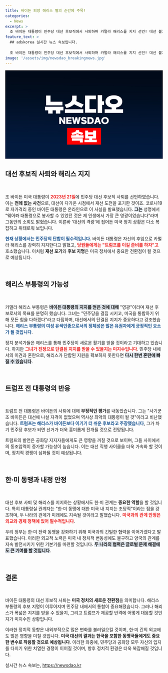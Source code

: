 ```yaml
---
title: 바이든 퇴장 해리스 별의 순간에 주목!
categories:
  - News
excerpt: >
  조 바이든 대통령이 민주당 대선 후보직에서 사퇴하며 카멀라 해리스를 지지 선언! 대선 불과 107일 남기고 벌어진 초유의 사태, 민주당의 운명은 어떻게 될까? 클릭해 자세히 알아보세요!
feature_text: >
  ## adskorea 실시간 뉴스 속보입니다.

  조 바이든 대통령이 민주당 대선 후보직에서 사퇴하며 카멀라 해리스를 지지 선언! 대선 불과 107일 남기고 벌어진 초유의 사태, 민주당의 운명은 어떻게 될까? 클릭해 자세히 알아보세요!
image: '/assets/img/newsdao_breakingnews.jpg'
---
```


<p><img src="/assets/img/newsdao_breakingnews.jpg" alt="adskorea 속보" /></p>

<h2 data-ke-size="size26">대선 후보직 사퇴와 해리스 지지</h2>

<p data-ke-size="size16">&nbsp;</p>

<p>조 바이든 미국 대통령이 <b><span style="color: #ee2323;">2023년 21일</span></b>에 민주당 대선 후보직 사퇴를 선언하였습니다. 이는 <strong>전례 없는 사건</strong>으로, 대선이 다가온 시점에서 재선 도전을 포기한 것이죠. 코로나19로 자가격리 중인 바이든 대통령은 온라인으로 이 사실을 발표했습니다. <b><span style="background-color: #21538527;">그는</span></b> 성명에서 “웨어롸 대통령으로 봉사할 수 있었던 것은 제 인생에서 가장 큰 영광이었습니다”라며 그동안의 소회도 밝혔습니다. 이른바 '대선의 격랑'에 접어든 미국 정치 상황은 다소 복잡하고 위태로워 보입니다. </p>

<p><b><span style="color: #1a5490;">현재 상황에서는 민주당의 단합이 필수적입니다</span></b>. 바이든 대통령은 자신의 후임으로 카멀라 해리스를 강력히 지지한다고 밝혔고, <b><span style="color: #ee2323;">당원들에게는 "트럼프를 이길 준비를 하자"고</span></b> 호소했습니다. 이처럼 <strong>재선 포기</strong>와 <strong>후보 지명</strong>은 미국 정치에서 중요한 전환점이 될 것으로 예상됩니다.</p>

<p data-ke-size="size16">&nbsp;</p>

<h2 data-ke-size="size26">해리스 부통령의 가능성</h2>

<p data-ke-size="size16">&nbsp;</p>

<p>카멀라 해리스 부통령은 <b><span style="background-color: #21538527;">바이든 대통령의 지지를 얻은 것에 대해</span></b> "영광"이라며 재선 후보로서의 목표를 분명히 했습니다. 그녀는 "민주당을 결집 시키고, 미국을 통합하기 위해 모든 힘을 다하겠다"라고 다짐하며, 대선에서의 단결된 지지가 중요하다고 강조했습니다. <b><span style="color: #1a5490;">해리스 부통령의 여성 유색인종으로서의 정체성은 많은 유권자에게 긍정적인 요소가 될 것입니다</span></b>. </p>

<p>정치 분석가들은 해리스를 통해 민주당이 새로운 활기를 얻을 것이라고 기대하고 있습니다. 하지만 <b><span style="color: #ee2323;">그녀가 진정으로 단결된 지지를 받을 수 있을지는 미지수입니다</span></b>. 민주당 내에서의 이견과 혼란으로, 해리스가 단합된 지원을 확보하지 못한다면 <b><span style="background-color: #21538527;">다시 한번 혼란에 빠질 수 있습니다</span></b>. </p>

<p data-ke-size="size16">&nbsp;</p>

<h2 data-ke-size="size26">트럼프 전 대통령의 반응</h2>

<p data-ke-size="size16">&nbsp;</p>

<p>트럼프 전 대통령은 바이든의 사퇴에 대해 <strong>부정적인 평가</strong>를 내놓았습니다. 그는 "사기꾼 조 바이든은 대선에 나설 자격이 없었으며 역사상 최악의 대통령이 될 것"이라고 비난했습니다. <b><span style="color: #1a5490;">트럼프는 해리스가 바이든보다 이기기 더 쉬운 후보라고 주장했습니다</span></b>, 그가 차기 민주당 후보가 되면 선거가 더욱 흥미롭게 전개될 것으로 전망됩니다. </p>

<p>트럼프의 발언은 공화당 지지자들에게도 큰 영향을 끼칠 것으로 보이며, 그들 사이에서의 동조압력이 증가할 가능성이 높습니다. 이는 대선 직행 사이클을 더욱 가속화 할 것이며, 정치적 경쟁이 심화될 것이 예상됩니다. </p>

<p data-ke-size="size16">&nbsp;</p>

<h2 data-ke-size="size26">한·미 동맹과 내정 안정</h2>

<p data-ke-size="size16">&nbsp;</p>

<p>대선 후보 사퇴 및 해리스를 지지하는 상황에서도 한·미 관계는 <strong>중요한 역할</strong>을 할 것입니다. 특히 대통령실 관계자는 "한·미 동맹에 대한 미국 내 지지는 초당적"이라는 점을 강조하며, 두 나라의 관계가 미래에도 지속될 것이라고 말했습니다. <b><span style="color: #ee2323;">미국과의 관계 안정은 외교와 경제 정책에 있어 필수적입니다</span></b>. </p>

<p>우리 정부는 한·미 전략 동맹을 강화하기 위해 미국과의 긴밀한 협력을 이어가겠다고 발표했습니다. 이러한 외교적 노력은 미국 내 정치적 변동성에도 불구하고 양국의 관계를 지속 발전시키기 위한 기본기를 마련할 것입니다. <b><span style="background-color: #21538527;">두 나라의 협력은 글로벌 문제 해결에도 큰 기여를 할 것입니다</span></b>.</p>

<p data-ke-size="size16">&nbsp;</p> 

<h2 data-ke-size="size26">결론</h2>

<p data-ke-size="size16">&nbsp;</p>

<p>바이든 대통령의 대선 후보직 사퇴는 <strong>미국 정치의 새로운 전환점</strong>을 의미합니다. 해리스 부통령의 후보 지명이 이루어지며 민주당 내에서의 통합이 중요해졌습니다. 그러나 해리스가 폭넓은 지지를 받을 수 있을지, 그리고 트럼프가 제공할 반격에 어떻게 대응할 것인지가 미지수인 상황입니다. </p>

<p>이러한 정치적 동향은 내외부적으로 많은 변화를 불러일으킬 것이며, 한·미 간의 외교에도 많은 영향을 미칠 것입니다. <strong>미국 대선의 결과는 한국을 포함한 동맹국들에게도 중요한 변수로 작용할 것으로 예상됩니다</strong>. 이러한 와중에, 민주당과 공화당 모두 자신의 입지를 다지기 위한 치열한 경쟁이 이어질 것이며, 향후 정치적 환경은 더욱 복잡해질 것입니다.</p>
실시간 뉴스 속보는, <a href="https://newsdao.kr" rel="dofollow">https://newsdao.kr</a>


